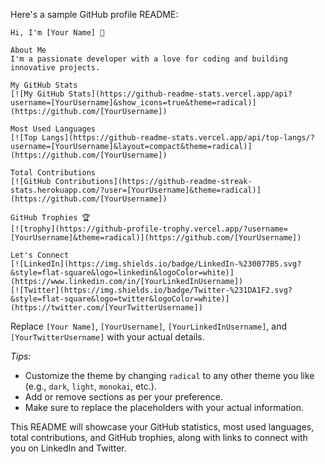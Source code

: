 Here's a sample GitHub profile README:

```
Hi, I'm [Your Name] 👋

About Me
I'm a passionate developer with a love for coding and building innovative projects.

My GitHub Stats
[![My GitHub Stats](https://github-readme-stats.vercel.app/api?username=[YourUsername]&show_icons=true&theme=radical)](https://github.com/[YourUsername])

Most Used Languages
[![Top Langs](https://github-readme-stats.vercel.app/api/top-langs/?username=[YourUsername]&layout=compact&theme=radical)](https://github.com/[YourUsername])

Total Contributions
[![GitHub Contributions](https://github-readme-streak-stats.herokuapp.com/?user=[YourUsername]&theme=radical)](https://github.com/[YourUsername])

GitHub Trophies 🏆
[![trophy](https://github-profile-trophy.vercel.app/?username=[YourUsername]&theme=radical)](https://github.com/[YourUsername])

Let's Connect
[![LinkedIn](https://img.shields.io/badge/LinkedIn-%230077B5.svg?&style=flat-square&logo=linkedin&logoColor=white)](https://www.linkedin.com/in/[YourLinkedInUsername])
[![Twitter](https://img.shields.io/badge/Twitter-%231DA1F2.svg?&style=flat-square&logo=twitter&logoColor=white)](https://twitter.com/[YourTwitterUsername])
```

Replace `[Your Name]`, `[YourUsername]`, `[YourLinkedInUsername]`, and `[YourTwitterUsername]` with your actual details.

*Tips:*

- Customize the theme by changing `radical` to any other theme you like (e.g., `dark`, `light`, `monokai`, etc.).
- Add or remove sections as per your preference.
- Make sure to replace the placeholders with your actual information.

This README will showcase your GitHub statistics, most used languages, total contributions, and GitHub trophies, along with links to connect with you on LinkedIn and Twitter.
